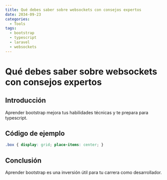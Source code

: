 ```yaml
---
title: Qué debes saber sobre websockets con consejos expertos
date: 2034-09-23
categories:
  - Tools
tags:
  - bootstrap
  - typescript
  - laravel
  - websockets
---
```


# Qué debes saber sobre websockets con consejos expertos

## Introducción

Aprender bootstrap mejora tus habilidades técnicas y te prepara para typescript.

## Código de ejemplo

```css
.box { display: grid; place-items: center; }
```

## Conclusión

Aprender bootstrap es una inversión útil para tu carrera como desarrollador.
